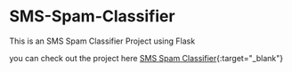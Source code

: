 # SMS-Spam-Classifier
This is an SMS Spam Classifier Project using Flask

you can check out the project here [SMS Spam Classifier](https://spamclass.umangchourey.repl.co/){:target="_blank"}
